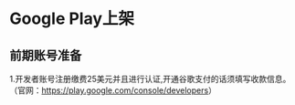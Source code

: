 # Google Play上架

## 前期账号准备
1.开发者账号注册缴费25美元并且进行认证,开通谷歌支付的话须填写收款信息。（官网：<https://play.google.com/console/developers>）